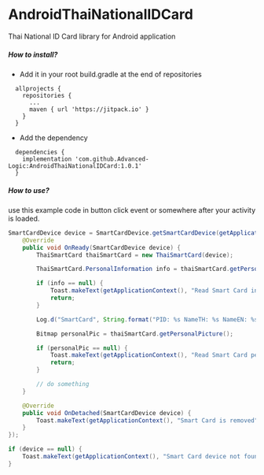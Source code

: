 # AndroidThaiNationalIDCard
Thai National ID Card library for Android application

##### How to install?
- Add it in your root build.gradle at the end of repositories
```
  allprojects {
    repositories {
      ...
      maven { url 'https://jitpack.io' }
    }
  }
```
- Add the dependency
```
  dependencies {
    implementation 'com.github.Advanced-Logic:AndroidThaiNationalIDCard:1.0.1'
  }
```
##### How to use?
use this example code in button click event or somewhere after your activity is loaded.

```java
SmartCardDevice device = SmartCardDevice.getSmartCardDevice(getApplicationContext(), "Smart Card", new SmartCardDevice.SmartCardDeviceEvent() {
    @Override
    public void OnReady(SmartCardDevice device) {
        ThaiSmartCard thaiSmartCard = new ThaiSmartCard(device);

        ThaiSmartCard.PersonalInformation info = thaiSmartCard.getPersonalInformation();

        if (info == null) {
            Toast.makeText(getApplicationContext(), "Read Smart Card information failed", Toast.LENGTH_LONG).show();
            return;
        }

        Log.d("SmartCard", String.format("PID: %s NameTH: %s NameEN: %s BirthDate: %s", info.PersonalID, info.NameTH, info.NameEN, info.BirthDate));

        Bitmap personalPic = thaiSmartCard.getPersonalPicture();

        if (personalPic == null) {
            Toast.makeText(getApplicationContext(), "Read Smart Card personal picture failed", Toast.LENGTH_LONG).show();
            return;
        }

        // do something
    }

    @Override
    public void OnDetached(SmartCardDevice device) {
        Toast.makeText(getApplicationContext(), "Smart Card is removed", Toast.LENGTH_LONG).show();
    }
});

if (device == null) {
    Toast.makeText(getApplicationContext(), "Smart Card device not found", Toast.LENGTH_LONG).show();
}

```
